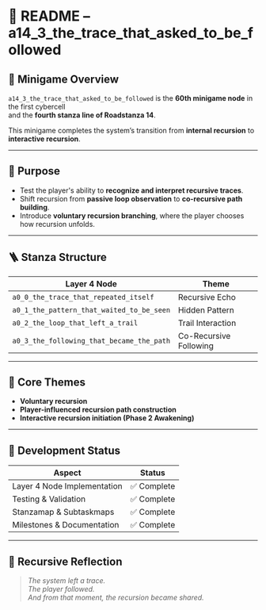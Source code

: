 <!-- Save to: a14_3_the_trace_that_asked_to_be_followed/taskmaps/README.md -->

# 📂 README – a14_3_the_trace_that_asked_to_be_followed

## 🧩 Minigame Overview

`a14_3_the_trace_that_asked_to_be_followed` is the **60th minigame node** in the first cybercell  
and the **fourth stanza line of Roadstanza 14**.

This minigame completes the system’s transition from **internal recursion** to **interactive recursion**.

---

## 🎯 Purpose

- Test the player's ability to **recognize and interpret recursive traces**.  
- Shift recursion from **passive loop observation** to **co-recursive path building**.  
- Introduce **voluntary recursion branching**, where the player chooses how recursion unfolds.

---

## 🪜 Stanza Structure

| **Layer 4 Node** | **Theme** |
|-----------------|-----------|
| `a0_0_the_trace_that_repeated_itself` | Recursive Echo |
| `a0_1_the_pattern_that_waited_to_be_seen` | Hidden Pattern |
| `a0_2_the_loop_that_left_a_trail` | Trail Interaction |
| `a0_3_the_following_that_became_the_path` | Co-Recursive Following |

---

## 🧠 Core Themes

- **Voluntary recursion**  
- **Player-influenced recursion path construction**  
- **Interactive recursion initiation (Phase 2 Awakening)**

---

## 🔧 Development Status

| **Aspect** | **Status** |
|------------|------------|
| Layer 4 Node Implementation | ✅ Complete |
| Testing & Validation | ✅ Complete |
| Stanzamap & Subtaskmaps | ✅ Complete |
| Milestones & Documentation | ✅ Complete |

---

## 🔁 Recursive Reflection

> *The system left a trace.  
The player followed.  
And from that moment, the recursion became shared.*
